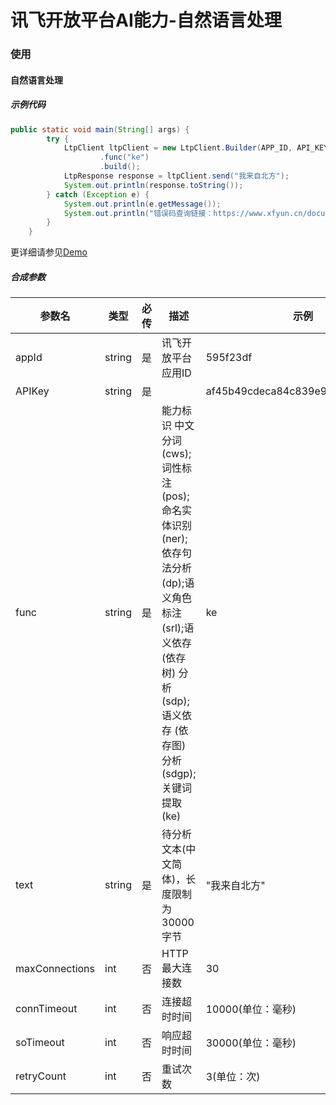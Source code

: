# 讯飞开放平台AI能力-自然语言处理


### 使用
#### 自然语言处理
##### 示例代码
```java
public static void main(String[] args) {
        try {
            LtpClient ltpClient = new LtpClient.Builder(APP_ID, API_KEY)
                    .func("ke")
                    .build();
            LtpResponse response = ltpClient.send("我来自北方");
            System.out.println(response.toString());
        } catch (Exception e) {
            System.out.println(e.getMessage());
            System.out.println("错误码查询链接：https://www.xfyun.cn/document/error-code");
        }
    }
```
更详细请参见[Demo](https://github.com/iFLYTEK-OP/websdk-java-demo/blob/main/src/main/java/cn/xfyun/demo/LtpClientApp.java)
##### 合成参数
|参数名|类型|必传|描述|示例|
|---|---|---|---|---|
|appId|string|是|讯飞开放平台应用ID|595f23df|
|APIKey|string|是||af45b49cdeca84c839e9b683f8085ea3|
|func|string|是|能力标识 中文分词(cws);词性标注(pos);命名实体识别(ner);依存句法分析(dp);语义角色标注(srl);语义依存 (依存树) 分析(sdp);语义依存 (依存图) 分析(sdgp);关键词提取(ke)|ke|
|text|string|是|待分析文本(中文简体)，长度限制为30000字节|"我来自北方"|
|maxConnections|int|否|HTTP最大连接数|30|
|connTimeout|int|否|连接超时时间|10000(单位：毫秒)|
|soTimeout|int|否|响应超时时间|30000(单位：毫秒)|
|retryCount|int|否|重试次数|3(单位：次)|



